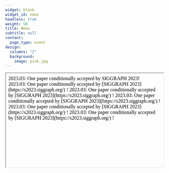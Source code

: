 ```yaml
---
widget: blank
widget_id: news
headless: true
weight: 50
title: News
subtitle: null
content:
  page_type: event
design:
  columns: "2"
  background:
    image: pink.jpg
---
```

<iframe srcdoc="<div style='height: 1200px; overflow-y: scroll; font-size:16px;'>
2023.03: One paper conditionally accepted by SIGGRAPH 2023!
2023.03: One paper conditionally accepted by [SIGGRAPH 2023](https://s2023.siggraph.org/) !
  2023.03: One paper conditionally accepted by [SIGGRAPH 2023](https://s2023.siggraph.org/) !
2023.03: One paper conditionally accepted by [SIGGRAPH 2023](https://s2023.siggraph.org/) !
  2023.03: One paper conditionally accepted by [SIGGRAPH 2023](https://s2023.siggraph.org/) !
2023.03: One paper conditionally accepted by [SIGGRAPH 2023](https://s2023.siggraph.org/) !
</div>" style="width:100%; height:300px;"></iframe>

